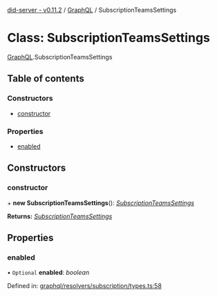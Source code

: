 [did-server - v0.11.2](../README.md) / [GraphQL](../modules/graphql.md) / SubscriptionTeamsSettings

# Class: SubscriptionTeamsSettings

[GraphQL](../modules/graphql.md).SubscriptionTeamsSettings

## Table of contents

### Constructors

- [constructor](graphql.subscriptionteamssettings.md#constructor)

### Properties

- [enabled](graphql.subscriptionteamssettings.md#enabled)

## Constructors

### constructor

\+ **new SubscriptionTeamsSettings**(): [*SubscriptionTeamsSettings*](graphql.subscriptionteamssettings.md)

**Returns:** [*SubscriptionTeamsSettings*](graphql.subscriptionteamssettings.md)

## Properties

### enabled

• `Optional` **enabled**: *boolean*

Defined in: [graphql/resolvers/subscription/types.ts:58](https://github.com/Puzzlepart/did/blob/dev/server/graphql/resolvers/subscription/types.ts#L58)
